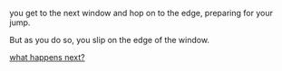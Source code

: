 you get to the next window and hop on to the edge, preparing for your jump.

But as you do so, you slip on the edge of the window.

[what happens next?](death.md)